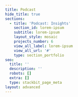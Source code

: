 ```yaml
---
title: Podcast
hide_title: true
sections:
  - title: 'Podcast: Insights'
    section_id: lorem-ipsum
    subtitle: lorem-ipsum
    layout_style: mosaic
    projects_number: 6
    view_all_label: lorem-ipsum
    view_all_url: '#'
    type: section_portfolio
seo:
  title: ''
  description: ''
  robots: []
  extra: []
  type: stackbit_page_meta
layout: advanced
---
```


